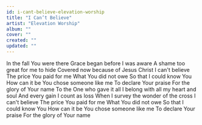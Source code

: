 ```yaml
---
id: i-cant-believe-elevation-worship
title: "I Can’t Believe"
artist: "Elevation Worship"
album: ""
cover: ""
created: ""
updated: ""
---
```


In the fall You were there
Grace began before I was aware
A shame too great for me to hide
Covered now because of Jesus Christ
I can't believe
The price You paid for me
What You did not owe
So that I could know You
How can it be
You chose someone like me
To declare Your praise
For the glory of Your name
To the One who gave it all
I belong with all my heart and soul
And every gain I count as loss
When I survey the wonder of the cross
I can't believe
The price You paid for me
What You did not owe
So that I could know You
How can it be
You chose someone like me
To declare Your praise
For the glory of Your name